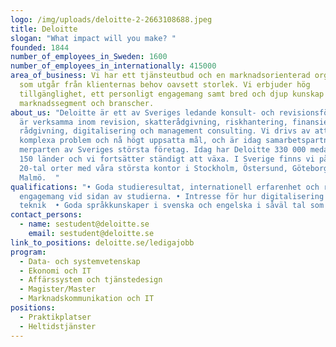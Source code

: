 ```yaml
---
logo: /img/uploads/deloitte-2-2663108688.jpeg
title: Deloitte
slogan: "What impact will you make? "
founded: 1844
number_of_employees_in_Sweden: 1600
number_of_employees_in_internationally: 415000
area_of_business: Vi har ett tjänsteutbud och en marknadsorienterad organisation
  som utgår från klienternas behov oavsett storlek. Vi erbjuder hög
  tillgänglighet, ett personligt engagemang samt bred och djup kunskap om
  marknadssegment och branscher.
about_us: "Deloitte är ett av Sveriges ledande konsult- och revisionsföretag. Vi
  är verksamma inom revision, skatterådgivning, riskhantering, finansiell
  rådgivning, digitalisering och management consulting. Vi drivs av att lösa
  komplexa problem och nå högt uppsatta mål, och är idag samarbetspartner till
  merparten av Sveriges största företag. Idag har Deloitte 330 000 medarbetare i
  150 länder och vi fortsätter ständigt att växa. I Sverige finns vi på ett
  20-tal orter med våra största kontor i Stockholm, Östersund, Göteborg och
  Malmö.  "
qualifications: "• Goda studieresultat, internationell erfarenhet och relevant
  engagemang vid sidan av studierna. • Intresse för hur digitalisering och ny
  teknik  • Goda språkkunskaper i svenska och engelska i såväl tal som skrift. "
contact_persons:
  - name: sestudent@deloitte.se
    email: sestudent@deloitte.se
link_to_positions: deloitte.se/ledigajobb
program:
  - Data- och systemvetenskap
  - Ekonomi och IT
  - Affärssystem och tjänstedesign
  - Magister/Master
  - Marknadskommunikation och IT
positions:
  - Praktikplatser
  - Heltidstjänster
---
```

